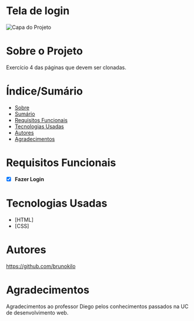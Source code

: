 # Tela de login 


![Capa do Projeto](https://www.cupcom.com.br/wp-content/uploads/2020/03/site-html-css.jpg)

# Sobre o Projeto

Exercício 4 das páginas que devem ser clonadas.


# Índice/Sumário

* [Sobre](#sobre-o-projeto)
* [Sumário](#índice/sumário)
* [Requisitos Funcionais](#requisitos-funcionais)
* [Tecnologias Usadas](#tecnologias-usadas)
* [Autores](#autores)
* [Agradecimentos](#agradecimentos)


# Requisitos Funcionais 

- [x] **Fazer Login**

# Tecnologias Usadas

- [HTML]
- [CSS]


# Autores

https://github.com/brunokilo


# Agradecimentos

Agradecimentos ao professor Diego pelos conhecimentos passados na UC de desenvolvimento web.
